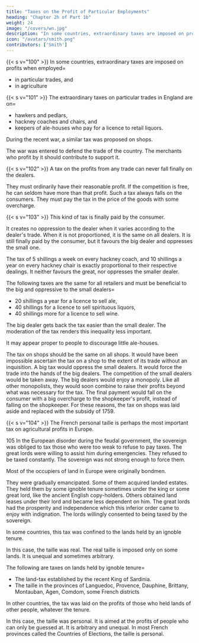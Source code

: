 ```yaml
---
title: "Taxes on the Profit of Particular Employments"
heading: "Chapter 2h of Part 1b"
weight: 24
image: "/covers/wn.jpg"
description: "In some countries, extraordinary taxes are imposed on profits when employed in particular trades, and in agriculture"
icon: "/avatars/smith.png"
contributors: ['Smith']
---
```




{{< s v="100" >}} In some countries, extraordinary taxes are imposed on profits when employed= 
- in particular trades, and
- in agriculture

{{< s v="101" >}} The extraordinary taxes on particular trades in England are on= 
- hawkers and pedlars,
- hackney coaches and chairs, and
- keepers of ale-houses who pay for a licence to retail liquors.

During the recent war, a similar tax was proposed on shops.

The war was entered to defend the trade of the country.
The merchants who profit by it should contribute to support it.

{{< s v="102" >}} A tax on the profits from any trade can never fall finally on the dealers.

They must ordinarily have their reasonable profit. If the competition is free, he can seldom have more than that profit. Such a tax always falls on the consumers. They must pay the tax in the price of the goods with some overcharge.


{{< s v="103" >}} This kind of tax is finally paid by the consumer.

It creates no oppression to the dealer when it varies according to the dealer's trade.
When it is not proportioned, it is the same on all dealers.
    It is still finally paid by the consumer, but it favours the big dealer and oppresses the small one.

The tax of 5 shillings a week on every hackney coach, and 10 shillings a year on every hackney chair is exactly proportional to their respective dealings.
    It neither favours the great, nor oppresses the smaller dealer.

The following taxes are the same for all retailers and must be beneficial to the big and oppressive to the small dealers= 
- 20 shillings a year for a licence to sell ale,
- 40 shillings for a licence to sell spirituous liquors,
- 40 shillings more for a licence to sell wine.

The big dealer gets back the tax easier than the small dealer. The moderation of the tax renders this inequality less important.

It may appear proper to people to discourage little ale-houses.

The tax on shops should be the same on all shops.
    It would have been impossible ascertain the tax on a shop to the extent of its trade without an inquisition.
A big tax would oppress the small dealers.
    It would force the trade into the hands of the big dealers.
    The competition of the small dealers would be taken away.
    The big dealers would enjoy a monopoly.
        Like all other monopolists, they would soon combine to raise their profits beyond what was necessary for the tax.
        The final payment would fall on the consumer with a big overcharge to the shopkeeper's profit, instead of falling on the shopkeeper.
For these reasons, the tax on shops was laid aside and replaced with the subsidy of 1759.


{{< s v="104" >}} The French personal taille is perhaps the most important tax on agricultural profits in Europe.

105 In the European disorder during the feudal government, the sovereign was obliged to tax those who were too weak to refuse to pay taxes.
The great lords were willing to assist him during emergencies.
    They refused to be taxed constantly.
    The sovereign was not strong enough to force them.

Most of the occupiers of land in Europe were originally bondmen.

They were gradually emancipated.
Some of them acquired landed estates.
    They held them by some ignoble tenure sometimes under the king or some great lord, like the ancient English copy-holders.
Others obtained land leases under their lord and became less dependent on him.
    The great lords had the prosperity and independence which this inferior order came to enjoy with indignation.
    The lords willingly consented to being taxed by the sovereign.

In some countries, this tax was confined to the lands held by an ignoble tenure.

In this case, the taille was real.
The real taille is imposed only on some lands.
It is unequal and sometimes arbitrary.

The following are taxes on lands held by ignoble tenure= 
- The land-tax established by the recent King of Sardinia.
- The taille in the provinces of Languedoc, Provence, Dauphine, Brittany, Montauban, Agen, Comdom, some French districts

In other countries, the tax was laid on the profits of those who held lands of other people, whatever the tenure.

In this case, the taille was personal.
    It is aimed at the profits of people who can only be guessed at.
    It is arbitrary and unequal.
In most French provinces called the Countries of Elections, the taille is personal.




